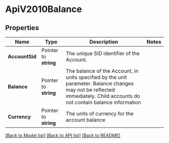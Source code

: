 # ApiV2010Balance

## Properties

Name | Type | Description | Notes
------------ | ------------- | ------------- | -------------
**AccountSid** | Pointer to **string** | The unique SID identifier of the Account. |
**Balance** | Pointer to **string** | The balance of the Account, in units specified by the unit parameter. Balance changes may not be reflected immediately. Child accounts do not contain balance information |
**Currency** | Pointer to **string** | The units of currency for the account balance |

[[Back to Model list]](../README.md#documentation-for-models) [[Back to API list]](../README.md#documentation-for-api-endpoints) [[Back to README]](../README.md)


